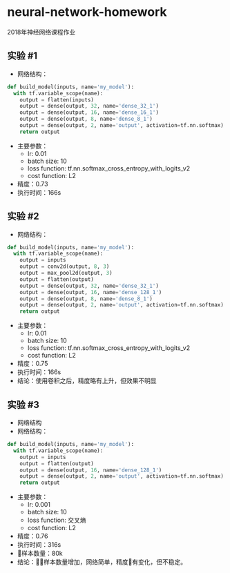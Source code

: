 # neural-network-homework
2018年神经网络课程作业

## 实验 #1

- 网络结构：
```python
def build_model(inputs, name='my_model'):
  with tf.variable_scope(name):
    output = flatten(inputs)
    output = dense(output, 32, name='dense_32_1')
    output = dense(output, 16, name='dense_16_1')
    output = dense(output, 8, name='dense_8_1')
    output = dense(output, 2, name='output', activation=tf.nn.softmax)
    return output
```
- 主要参数：
  - lr: 0.01
  - batch size: 10
  - loss function: tf.nn.softmax_cross_entropy_with_logits_v2
  - cost function: L2
- 精度：0.73
- 执行时间：166s

## 实验 #2

- 网络结构：
```python
def build_model(inputs, name='my_model'):
  with tf.variable_scope(name):
    output = inputs
    output = conv2d(output, 8, 3)
    output = max_pool2d(output, 3)
    output = flatten(output)
    output = dense(output, 32, name='dense_32_1')
    output = dense(output, 16, name='dense_128_1')
    output = dense(output, 8, name='dense_8_1')
    output = dense(output, 2, name='output', activation=tf.nn.softmax)
    return output
```
- 主要参数：
  - lr: 0.01
  - batch size: 10
  - loss function: tf.nn.softmax_cross_entropy_with_logits_v2
  - cost function: L2
- 精度：0.75
- 执行时间：166s
- 结论：使用卷积之后，精度略有上升，但效果不明显

## 实验 #3

- 网络结构
- 网络结构：
```python
def build_model(inputs, name='my_model'):
  with tf.variable_scope(name):
    output = inputs
    output = flatten(output)
    output = dense(output, 16, name='dense_128_1')
    output = dense(output, 2, name='output', activation=tf.nn.softmax)
    return output
```
- 主要参数：
  - lr: 0.001
  - batch size: 10
  - loss function: 交叉熵
  - cost function: L2
- 精度：0.76
- 执行时间：316s
- 样本数量：80k
- 结论：样本数量增加，网络简单，精度有变化，但不稳定。


